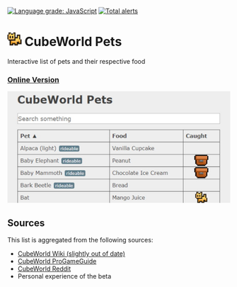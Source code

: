 [![Language grade: JavaScript](https://img.shields.io/lgtm/grade/javascript/g/Klemek/cubeworld-pets.svg?logo=lgtm&logoWidth=18)](https://lgtm.com/projects/g/Klemek/cubeworld-pets/context:javascript)
[![Total alerts](https://img.shields.io/lgtm/alerts/g/Klemek/cubeworld-pets.svg?logo=lgtm&logoWidth=18)](https://lgtm.com/projects/g/Klemek/cubeworld-pets/alerts/)

# ![](favicon/favicon-32x32.png) CubeWorld Pets
Interactive list of pets and their respective food

### [Online Version](https://klemek.github.io/cubeworld-pets/)

![preview](img/preview.jpg)

## Sources

This list is aggregated from the following sources:

* [CubeWorld Wiki (slightly out of date)](https://cubeworld.gamepedia.com/Pet_Food)
* [CubeWorld ProGameGuide](https://progameguides.com/cube-world/cube-world-pets-guide/)
* [CubeWorld Reddit](https://www.reddit.com/r/cubeworld)
* Personal experience of the beta
